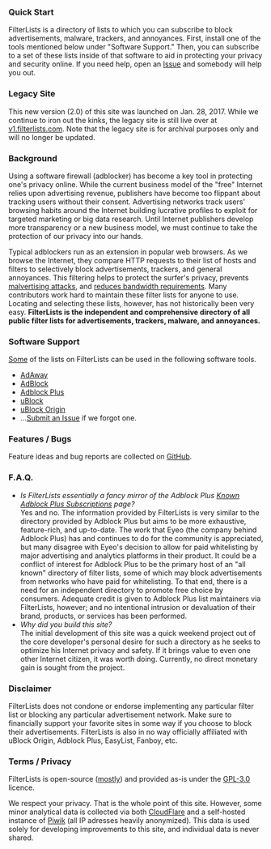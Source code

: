 ### Quick Start

FilterLists is a directory of lists to which you can subscribe to block advertisements, malware, trackers, and annoyances. First, install one of the tools mentioned below under "Software Support." Then, you can subscribe to a set of these lists inside of that software to aid in protecting your privacy and security online. If you need help, open an [Issue](https://github.com/collinbarrett/FilterLists/issues) and somebody will help you out.

### Legacy Site

This new version (2.0) of this site was launched on Jan. 28, 2017. While we continue to iron out the kinks, the legacy site is still live over at [v1.filterlists.com](https://v1.filterlists.com). Note that the legacy site is for archival purposes only and will no longer be updated.

### Background

Using a software firewall (adblocker) has become a key tool in protecting one's privacy online. While the current business model of the "free" Internet relies upon advertising revenue, publishers have become too flippant about tracking users without their consent. Advertising networks track users' browsing habits around the Internet building lucrative profiles to exploit for targeted marketing or big data research. Until Internet publishers develop more transparency or a new business model, we must continue to take the protection of our privacy into our hands.

Typical adblockers run as an extension in popular web browsers. As we browse the Internet, they compare HTTP requests to their list of hosts and filters to selectively block advertisements, trackers, and general annoyances. This filtering helps to protect the surfer's privacy, prevents [malvertising attacks](http://www.wired.com/insights/2014/11/malvertising-is-cybercriminals-latest-sweet-spot/ "Why Malvertising Is Cybercriminals' Latest Sweet Spot - Wired"), and [reduces bandwidth requirements](http://venturebeat.com/2015/07/08/blocking-ads-can-cut-network-traffic-25-to-40-study-shows/ "Blocking Ads Can Cut Network Traffic 25% to 40%, Study Shows - VentureBeat"). Many contributors work hard to maintain these filter lists for anyone to use. Locating and selecting these lists, however, has not historically been very easy. **FilterLists is the independent and comprehensive directory of all public filter lists for advertisements, trackers, malware, and annoyances.**

### Software Support

[Some](https://github.com/collinbarrett/FilterLists/issues/11) of the lists on FilterLists can be used in the following software tools.

- [AdAway](https://adaway.org/)
- [AdBlock](https://getadblock.com/)
- [Adblock Plus](https://adblockplus.org/)
- [uBlock](https://github.com/chrisaljoudi/uBlock)
- [uBlock Origin](https://github.com/gorhill/uBlock)
- ...[Submit an Issue](https://github.com/collinbarrett/FilterLists/issues) if we forgot one.

### Features / Bugs

Feature ideas and bug reports are collected on [GitHub](https://github.com/collinbarrett/FilterLists/issues?q=is:open+is:issue+label:enhancement).

### F.A.Q.

- _Is FilterLists essentially a fancy mirror of the Adblock Plus [Known Adblock Plus Subscriptions](https://adblockplus.org/en/subscriptions "Known Adblock Plus Subscriptions") page?_<br>Yes and no. The information provided by FilterLists is very similar to the directory provided by Adblock Plus but aims to be more exhaustive, feature-rich, and up-to-date. The work that Eyeo (the company behind Adblock Plus) has and continues to do for the community is appreciated, but many disagree with Eyeo's decision to allow for paid whitelisting by major advertising and analytics platforms in their product. It could be a conflict of interest for Adblock Plus to be the primary host of an "all known" directory of filter lists, some of which may block advertisements from networks who have paid for whitelisting. To that end, there is a need for an independent directory to promote free choice by consumers. Adequate credit is given to Adblock Plus list maintainers via FilterLists, however; and no intentional intrusion or devaluation of their brand, products, or services has been performed.
- _Why did you build this site?_<br>The initial development of this site was a quick weekend project out of the core developer's personal desire for such a directory as he seeks to optimize his Internet privacy and safety. If it brings value to even one other Internet citizen, it was worth doing. Currently, no direct monetary gain is sought from the project.

### Disclaimer

FilterLists does not condone or endorse implementing any particular filter list or blocking any particular advertisement network. Make sure to financially support your favorite sites in some way if you choose to block their advertisements. FilterLists is also in no way officially affiliated with uBlock Origin, Adblock Plus, EasyList, Fanboy, etc.

### Terms / Privacy

FilterLists is open-source ([mostly](https://github.com/collinbarrett/FilterLists#building)) and provided as-is under the [GPL-3.0](https://github.com/collinbarrett/FilterLists/blob/master/LICENSE) licence.

We respect your privacy. That is the whole point of this site. However, some minor analytical data is collected via both [CloudFlare](https://www.cloudflare.com/analytics/) and a self-hosted instance of [Piwik](https://piwik.org/) (all IP adresses heavily anonymized). This data is used solely for developing improvements to this site, and individual data is never shared.